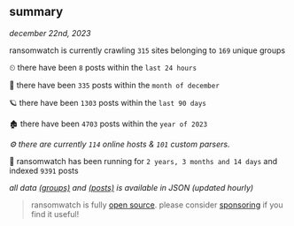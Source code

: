 
## summary
_december 22nd, 2023_

ransomwatch is currently crawling `315` sites belonging to `169` unique groups

⏲ there have been `8` posts within the `last 24 hours`

🦈 there have been `335` posts within the `month of december`

🪐 there have been `1303` posts within the `last 90 days`

🏚 there have been `4703` posts within the `year of 2023`

_⚙️ there are currently `114` online hosts & `101` custom parsers._

🦕 ransomwatch has been running for `2 years, 3 months and 14 days` and indexed `9391` posts

_all data  [(groups)](http://ransomwhat.telemetry.ltd/groups) and [(posts)](http://ransomwhat.telemetry.ltd/posts) is available in JSON (updated hourly)_

> ransomwatch is fully [open source](https://github.com/joshhighet/ransomwatch#ransomwatch--). please consider [sponsoring](https://github.com/sponsors/joshhighet) if you find it useful!
